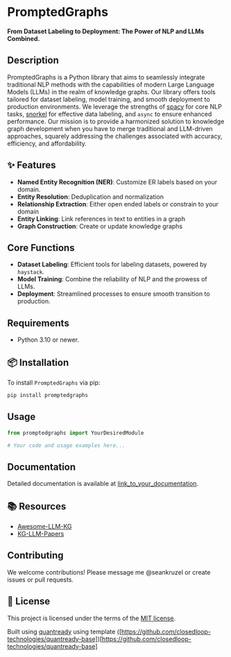# PromptedGraphs

**From Dataset Labeling to Deployment: The Power of NLP and LLMs Combined.**

## Description

PromptedGraphs is a Python library that aims to seamlessly integrate traditional NLP methods with the capabilities of modern Large Language Models (LLMs) in the realm of knowledge graphs. Our library offers tools tailored for dataset labeling, model training, and smooth deployment to production environments. We leverage the strengths of [spacy](https://github.com/explosion/spaCy) for core NLP tasks, [snorkel](https://github.com/closedloop-technologies/snorkel) for effective data labeling, and `async` to ensure enhanced performance. Our mission is to provide a harmonized solution to knowledge graph development when you have to merge traditional and LLM-driven approaches, squarely addressing the challenges associated with accuracy, efficiency, and affordability.

## ✨ Features

- **Named Entity Recognition (NER)**: Customize ER labels based on your domain.
- **Entity Resolution**: Deduplication and normalization
- **Relationship Extraction**: Either open ended labels or constrain to your domain
- **Entity Linking**: Link references in text to entities in a graph
- **Graph Construction**: Create or update knowledge graphs
  
## Core Functions

- **Dataset Labeling**: Efficient tools for labeling datasets, powered by `haystack`.
- **Model Training**: Combine the reliability of NLP and the prowess of LLMs.
- **Deployment**: Streamlined processes to ensure smooth transition to production.

## Requirements

- Python 3.10 or newer.

## 📦 Installation

To install `PromptedGraphs` via pip:

```bash
pip install promptedgraphs
```

## Usage

```python
from promptedgraphs import YourDesiredModule

# Your code and usage examples here...
```

## Documentation

Detailed documentation is available at [link_to_your_documentation](#).

## 📚 Resources

  * [Awesome-LLM-KG](https://github.com/RManLuo/Awesome-LLM-KG)
  * [KG-LLM-Papers](https://github.com/zjukg/KG-LLM-Papers)

## Contributing

We welcome contributions! Please message me @seankruzel or create issues or pull requests.

## 📝 License

This project is licensed under the terms of the [MIT license](/LICENSE).

Built using [quantready](https://github.com/closedloop-technologies/quantready) using template ([https://github.com/closedloop-technologies/quantready-base])[https://github.com/closedloop-technologies/quantready-base]
